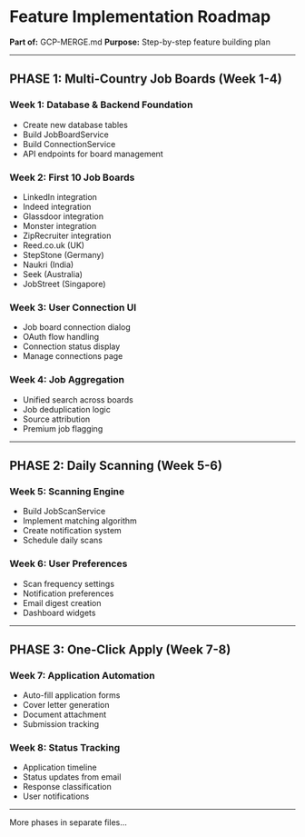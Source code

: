 # Feature Implementation Roadmap

**Part of:** GCP-MERGE.md
**Purpose:** Step-by-step feature building plan

---

## PHASE 1: Multi-Country Job Boards (Week 1-4)

### Week 1: Database & Backend Foundation
- Create new database tables
- Build JobBoardService
- Build ConnectionService
- API endpoints for board management

### Week 2: First 10 Job Boards
- LinkedIn integration
- Indeed integration  
- Glassdoor integration
- Monster integration
- ZipRecruiter integration
- Reed.co.uk (UK)
- StepStone (Germany)
- Naukri (India)
- Seek (Australia)
- JobStreet (Singapore)

### Week 3: User Connection UI
- Job board connection dialog
- OAuth flow handling
- Connection status display
- Manage connections page

### Week 4: Job Aggregation
- Unified search across boards
- Job deduplication logic
- Source attribution
- Premium job flagging

---

## PHASE 2: Daily Scanning (Week 5-6)

### Week 5: Scanning Engine
- Build JobScanService
- Implement matching algorithm
- Create notification system
- Schedule daily scans

### Week 6: User Preferences
- Scan frequency settings
- Notification preferences
- Email digest creation
- Dashboard widgets

---

## PHASE 3: One-Click Apply (Week 7-8)

### Week 7: Application Automation
- Auto-fill application forms
- Cover letter generation
- Document attachment
- Submission tracking

### Week 8: Status Tracking
- Application timeline
- Status updates from email
- Response classification
- User notifications

---

More phases in separate files...
